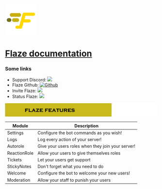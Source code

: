 ![Flaze](docs-images/Flaze/logo105x105.png)
# [Flaze documentation](https://docs.flazebot.com)  

### Some links
 * Support Discord: [<img src="https://discordapp.com/api/guilds/813024193968734239/widget.png">](https://discord.flazebot.com)
 * Flaze Github: [![Github](https://img.shields.io/badge/Github-Flaze-orange?style=flat-square)](https://wiki.flazebot.com)
 * Invite Flaze: [<img src="https://img.shields.io/badge/Flaze-Invite-green?style=flat-square">](https://invite.flazebot.com)
 * Status Flaze: [<img src="https://img.shields.io/badge/Flaze-Status-blue?style=flat-square">](https://status.flazebot.com)
  
  
![Flaze Features](docs-images/Flaze/flaze_features.png)  

|Module|Description|
|-------|-----------|
|Settings|Configure the bot commands as you wish!|
|Logs|Log every action of your server!|
|Autorole|Give your users roles when they join your server!|
|ReactionRole|Allow your users to give themselves roles|
|Tickets|Let your users get support|
|StickyNotes|Don't forget what you need to do|
|Welcome|Configure the bot to welcome your new users!|
|Moderation|Allow your staff to punish your users|
